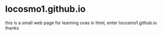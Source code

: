 # locosmo1.github.io
this is a small web page for learning ovas in html, enter locosmo1.github.io thanks
